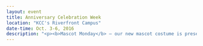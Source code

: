 ```yaml
---
layout: event
title: Anniversary Celebration Week
location: "KCC's Riverfront Campus"
date-time: Oct. 3-6, 2016
description: "<p><b>Mascot Monday</b> – our new mascot costume is presented to the campus community. Spirit session at noon in the College Center. Freebies and refreshments</p><p><b>Tell Your Story Tuesday</b> – hear successful KCC alums tell their inspiring stories. Keynote at 11 a.m. in the Iroquois Room - D152. We want to know about your KCC story, too! <a href='http://www.kcc.edu/Pages/poc.aspx'>Tell us about it</a></p><p><b>We Appreciate You Wednesday</b> – Freebies and refreshments all day!</p><p><b>Throwback Thursday</b> – Community-invited reception at 4:30 p.m. at the Riverfront Campus in the Arts and Sciences Foyer. Celebration includes a look at historical photos, shared memories and anniversary cupcakes!</p>"
---
```

